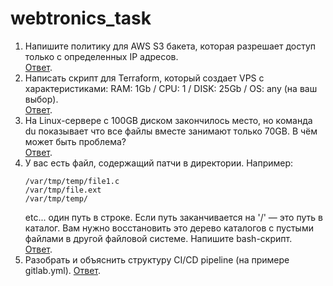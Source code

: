 # webtronics_task

1. Напишите политику для AWS S3 бакета, которая разрешает доступ только с определенных IP адресов.  
    [Ответ](1).
2. Написать скрипт для Terraform, который создает VPS с характеристиками: RAM: 1Gb / CPU: 1 / DISK: 25Gb / OS: any (на ваш выбор).  
    [Ответ](2).
3. На Linux-сервере с 100GB диском закончилось место, но команда du показывает что все файлы вместе занимают только 70GB. В чём может быть проблема?  
    [Ответ](3).
4. У вас есть файл, содержащий патчи в директории. Например:
    ```
    /var/tmp/temp/file1.c
    /var/tmp/file.ext
    /var/tmp/temp/
    ```
    etc... один путь в строке. Если путь заканчивается на '/' — это путь в каталог. Вам нужно восстановить это дерево каталогов с пустыми файлами в другой файловой системе. Напишите bash-скрипт.  
    [Ответ](4).  
5. Разобрать и объяснить структуру CI/CD pipeline (на примере gitlab.yml).
    [Ответ](5).
